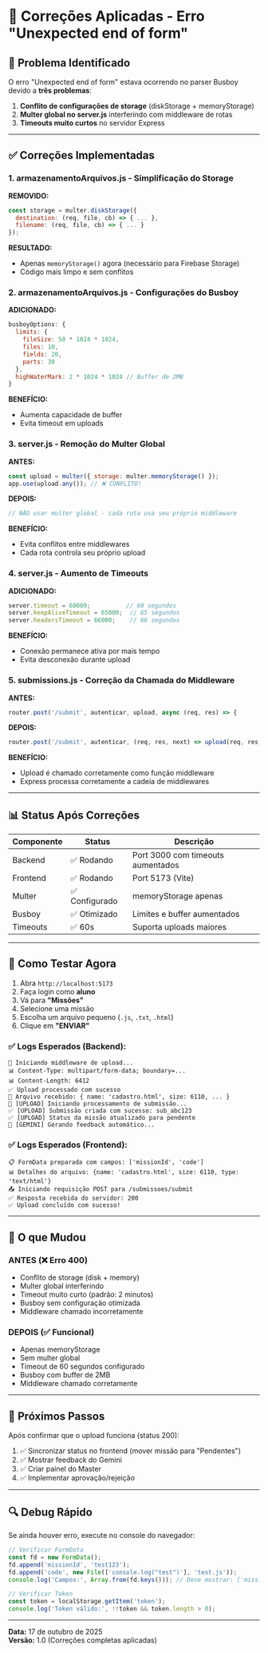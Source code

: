 # 🔧 Correções Aplicadas - Erro "Unexpected end of form"

## 🎯 Problema Identificado

O erro "Unexpected end of form" estava ocorrendo no parser Busboy devido a **três problemas**:

1. **Conflito de configurações de storage** (diskStorage + memoryStorage)
2. **Multer global no server.js** interferindo com middleware de rotas
3. **Timeouts muito curtos** no servidor Express

---

## ✅ Correções Implementadas

### 1. **armazenamentoArquivos.js** - Simplificação do Storage

**REMOVIDO:**
```javascript
const storage = multer.diskStorage({
  destination: (req, file, cb) => { ... },
  filename: (req, file, cb) => { ... }
});
```

**RESULTADO:**
- Apenas `memoryStorage()` agora (necessário para Firebase Storage)
- Código mais limpo e sem conflitos

### 2. **armazenamentoArquivos.js** - Configurações do Busboy

**ADICIONADO:**
```javascript
busboyOptions: {
  limits: {
    fileSize: 50 * 1024 * 1024,
    files: 10,
    fields: 20,
    parts: 30
  },
  highWaterMark: 2 * 1024 * 1024 // Buffer de 2MB
}
```

**BENEFÍCIO:**
- Aumenta capacidade de buffer
- Evita timeout em uploads

### 3. **server.js** - Remoção do Multer Global

**ANTES:**
```javascript
const upload = multer({ storage: multer.memoryStorage() });
app.use(upload.any()); // ❌ CONFLITO!
```

**DEPOIS:**
```javascript
// NÃO usar multer global - cada rota usa seu próprio middleware
```

**BENEFÍCIO:**
- Evita conflitos entre middlewares
- Cada rota controla seu próprio upload

### 4. **server.js** - Aumento de Timeouts

**ADICIONADO:**
```javascript
server.timeout = 60000;          // 60 segundos
server.keepAliveTimeout = 65000;  // 65 segundos
server.headersTimeout = 66000;    // 66 segundos
```

**BENEFÍCIO:**
- Conexão permanece ativa por mais tempo
- Evita desconexão durante upload

### 5. **submissions.js** - Correção da Chamada do Middleware

**ANTES:**
```javascript
router.post('/submit', autenticar, upload, async (req, res) => {
```

**DEPOIS:**
```javascript
router.post('/submit', autenticar, (req, res, next) => upload(req, res, next), async (req, res) => {
```

**BENEFÍCIO:**
- Upload é chamado corretamente como função middleware
- Express processa corretamente a cadeia de middlewares

---

## 📊 Status Após Correções

| Componente | Status | Descrição |
|-----------|---------|-----------|
| Backend | ✅ Rodando | Port 3000 com timeouts aumentados |
| Frontend | ✅ Rodando | Port 5173 (Vite) |
| Multer | ✅ Configurado | memoryStorage apenas |
| Busboy | ✅ Otimizado | Limites e buffer aumentados |
| Timeouts | ✅ 60s | Suporta uploads maiores |

---

## 🧪 Como Testar Agora

1. Abra `http://localhost:5173`
2. Faça login como **aluno**
3. Vá para **"Missões"**
4. Selecione uma missão
5. Escolha um arquivo pequeno (`.js`, `.txt`, `.html`)
6. Clique em **"ENVIAR"**

### ✅ Logs Esperados (Backend):

```
🔄 Iniciando middleware de upload...
📊 Content-Type: multipart/form-data; boundary=...
📊 Content-Length: 6412
✅ Upload processado com sucesso
📁 Arquivo recebido: { name: 'cadastro.html', size: 6110, ... }
🔵 [UPLOAD] Iniciando processamento de submissão...
✅ [UPLOAD] Submissão criada com sucesso: sub_abc123
✅ [UPLOAD] Status da missão atualizado para pendente
🤖 [GEMINI] Gerando feedback automático...
```

### ✅ Logs Esperados (Frontend):

```
📋 FormData preparada com campos: ['missionId', 'code']
📊 Detalhes do arquivo: {name: 'cadastro.html', size: 6110, type: 'text/html'}
📤 Iniciando requisição POST para /submissoes/submit
✅ Resposta recebida do servidor: 200
✅ Upload concluído com sucesso!
```

---

## 🎯 O que Mudou

### ANTES (❌ Erro 400)
- Conflito de storage (disk + memory)
- Multer global interferindo
- Timeout muito curto (padrão: 2 minutos)
- Busboy sem configuração otimizada
- Middleware chamado incorretamente

### DEPOIS (✅ Funcional)
- Apenas memoryStorage
- Sem multer global
- Timeout de 60 segundos configurado
- Busboy com buffer de 2MB
- Middleware chamado corretamente

---

## 📌 Próximos Passos

Após confirmar que o upload funciona (status 200):

1. ✅ Sincronizar status no frontend (mover missão para "Pendentes")
2. ✅ Mostrar feedback do Gemini
3. ✅ Criar painel do Master
4. ✅ Implementar aprovação/rejeição

---

## 🔍 Debug Rápido

Se ainda houver erro, execute no console do navegador:

```javascript
// Verificar FormData
const fd = new FormData();
fd.append('missionId', 'test123');
fd.append('code', new File(['console.log("test")'], 'test.js'));
console.log('Campos:', Array.from(fd.keys())); // Deve mostrar: ['missionId', 'code']

// Verificar Token
const token = localStorage.getItem('token');
console.log('Token válido:', !!token && token.length > 0);
```

---

**Data:** 17 de outubro de 2025  
**Versão:** 1.0 (Correções completas aplicadas)

